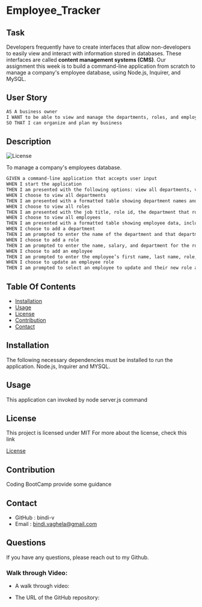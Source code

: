 # Employee_Tracker

## Task 

Developers frequently have to create interfaces that allow non-developers to easily view and interact with information stored in databases. These interfaces are called **content management systems (CMS)**. Our assignment this week is to build a command-line application from scratch to manage a company's employee database, using Node.js, Inquirer, and MySQL.

## User Story

```md
AS A business owner
I WANT to be able to view and manage the departments, roles, and employees in my company
SO THAT I can organize and plan my business
```
## Description

 ![License](https://img.shields.io/badge/License-MIT-yellow)

 To manage a company's employees database.
 ```md
GIVEN a command-line application that accepts user input
WHEN I start the application
THEN I am presented with the following options: view all departments, view all roles, view all employees, add a department, add a role, add an employee, and update an employee role
WHEN I choose to view all departments
THEN I am presented with a formatted table showing department names and department ids
WHEN I choose to view all roles
THEN I am presented with the job title, role id, the department that role belongs to, and the salary for that role
WHEN I choose to view all employees
THEN I am presented with a formatted table showing employee data, including employee ids, first names, last names, job titles, departments, salaries, and managers that the employees report to
WHEN I choose to add a department
THEN I am prompted to enter the name of the department and that department is added to the database
WHEN I choose to add a role
THEN I am prompted to enter the name, salary, and department for the role and that role is added to the database
WHEN I choose to add an employee
THEN I am prompted to enter the employee’s first name, last name, role, and manager, and that employee is added to the database
WHEN I choose to update an employee role
THEN I am prompted to select an employee to update and their new role and this information is updated in the database 
```

## Table Of Contents

- [Installation](#installation)
- [Usage](#usage)
- [License](#license)
- [Contribution](#contribution)
- [Contact](#contact)
    
## Installation 

The following necessary dependencies must be installed to run the application.
   Node.js, Inquirer and MYSQL.

## Usage

 This application can invoked by node server.js command

## License

This project is licensed under
 MIT
For more about the license, check this link

[License](https://opensource.org/licenses/MIT)

## Contribution

Coding BootCamp provide some guidance

## Contact

* GitHub : bindi-v
* Email : bindi.vaghela@gmail.com
    
## Questions

If you have any questions, please reach out to my Github.

 ### Walk through Video:

 * A walk through video:

 * The URL of the GitHub repository:



